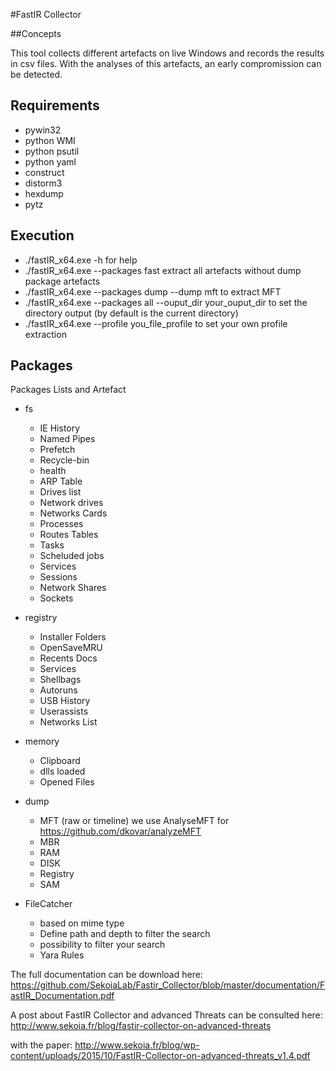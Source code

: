 #FastIR Collector

##Concepts

This tool collects different artefacts on live Windows and records the results in csv files. With the analyses of this artefacts, an early compromission can be detected.
## Requirements
- pywin32
- python WMI
- python psutil
- python yaml
- construct
- distorm3
- hexdump
- pytz

## Execution
- ./fastIR_x64.exe -h for help
- ./fastIR_x64.exe --packages fast  extract all artefacts without dump package artefacts
- ./fastIR_x64.exe --packages dump --dump mft to extract MFT
- ./fastIR_x64.exe --packages all --ouput_dir your_ouput_dir to set the directory output (by default is the current directory)
- ./fastIR_x64.exe --profile you_file_profile to set your own profile extraction

## Packages

Packages Lists and Artefact

  * fs
    * IE History
    * Named Pipes
    * Prefetch
    * Recycle-bin
    * health
    * ARP Table
    * Drives list
    * Network drives
    * Networks Cards
    * Processes
    * Routes Tables
    * Tasks
    * Scheluded jobs
    * Services
    * Sessions
    * Network Shares
    * Sockets

  * registry
    * Installer Folders
    * OpenSaveMRU
    * Recents Docs
    * Services
    * Shellbags
    * Autoruns
    * USB History
    * Userassists
    * Networks List

  * memory
    * Clipboard
    * dlls loaded
    * Opened Files

  * dump
    * MFT (raw or timeline) we use AnalyseMFT for https://github.com/dkovar/analyzeMFT
    * MBR
    * RAM
    * DISK
    * Registry
    * SAM
    
  * FileCatcher
    * based on mime type
    * Define path and depth to filter the search
    * possibility to filter your search
    * Yara Rules
    
The full documentation can be download here: https://github.com/SekoiaLab/Fastir_Collector/blob/master/documentation/FastIR_Documentation.pdf

A post about FastIR Collector and advanced Threats can be consulted here:  http://www.sekoia.fr/blog/fastir-collector-on-advanced-threats

with the paper:  http://www.sekoia.fr/blog/wp-content/uploads/2015/10/FastIR-Collector-on-advanced-threats_v1.4.pdf
